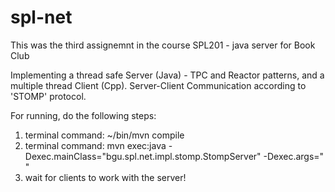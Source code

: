# spl-net
This was the third assignemnt in the course SPL201 - java server for Book Club

Implementing a thread safe Server (Java) - TPC and Reactor patterns, and a multiple thread Client (Cpp). Server-Client Communication according to 'STOMP' protocol.

For running, do the following steps:

1) terminal command: ~/bin/mvn compile
2) terminal command: mvn exec:java -Dexec.mainClass="bgu.spl.net.impl.stomp.StompServer" -Dexec.args="<port> <serverType>"
3) wait for clients to work with the server!
